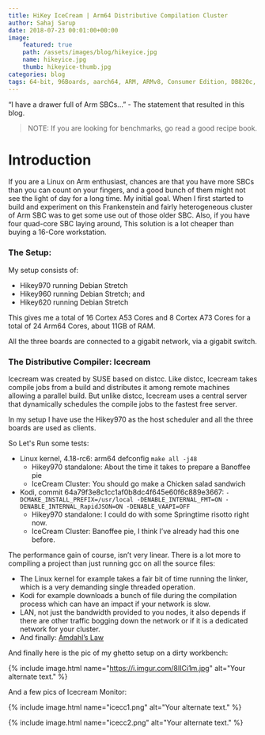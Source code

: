 ```yaml
---
title: HiKey IceCream | Arm64 Distributive Compilation Cluster
author: Sahaj Sarup
date: 2018-07-23 00:01:00+00:00
image:
    featured: true
    path: /assets/images/blog/hikeyice.jpg
    name: hikeyice.jpg
    thumb: hikeyice-thumb.jpg
categories: blog
tags: 64-bit, 96Boards, aarch64, ARM, ARMv8, Consumer Edition, DB820c, Rock960, Hikey960, enterprise edition, product, single board computer, linaro, linux, open source, openhours, robert wolff, podcast, technology, tech, computer, hardware, software, groupgets, qwerty, embedded, crowd fund, mezzanine, community
---
```


“I have a drawer full of Arm SBCs...” - The statement that resulted in this blog.

> NOTE: If you are looking for benchmarks, go read a good recipe book.

# Introduction

If you are a Linux on Arm enthusiast, chances are that you have more SBCs than you can count on your fingers, and a good bunch of them might not see the light of day for a long time.
My initial goal. When I first started to build and experiment on this Frankenstein and fairly heterogeneous cluster of Arm SBC was to get some use out of those older SBC. Also, if you have four quad-core SBC laying around, This solution is a lot cheaper than buying a 16-Core workstation.


### The Setup:

My setup consists of:
- Hikey970 running Debian Stretch
- Hikey960 running Debian Stretch; and
- Hikey620 running Debian Stretch

This gives me a total of 16 Cortex A53 Cores and 8 Cortex A73 Cores for a total of 24 Arm64 Cores, about 11GB of RAM.

All the three boards are connected to a gigabit network, via a gigabit switch.


### The Distributive Compiler: Icecream

Icecream was created by SUSE based on distcc. Like distcc, Icecream takes compile jobs from a build and distributes it among remote machines allowing a parallel build. But unlike distcc, Icecream uses a central server that dynamically schedules the compile jobs to the fastest free server.

In my setup I have use the Hikey970 as the host scheduler and all the three boards are used as clients.


So Let's Run some tests:

- Linux kernel, 4.18-rc6: arm64 defconfig ```make all -j48```
  - Hikey970 standalone: About the time it takes to prepare a Banoffee pie
  - IceCream Cluster: You should go make a Chicken salad sandwich
- Kodi, commit 64a79f3e8c1cc1af0b8dc4f645e60f6c889e3667: ```-DCMAKE_INSTALL_PREFIX=/usr/local -DENABLE_INTERNAL_FMT=ON -DENABLE_INTERNAL_RapidJSON=ON -DENABLE_VAAPI=OFF```
  - Hikey970 standalone: I could do with some Springtime risotto right now.
  - IceCream Cluster: Banoffee pie, I think I’ve already had this one before.

The performance gain of course, isn’t very linear. There is a lot more to compiling a project than just running gcc on all the source files:
- The Linux kernel for example takes a fair bit of time running the linker, which is a very demanding single threaded operation.
- Kodi for example downloads a bunch of file during the compilation process which can have an impact if your network is slow.
- LAN, not just the bandwidth provided to you nodes, it also depends if there are other traffic bogging down the network or if it is a dedicated network for your cluster.
- And finally: [Amdahl’s Law](https://www.hpcwire.com/2015/01/22/compilers-amdahls-law-still-relevant/)

And finally here is the pic of my ghetto setup on a dirty workbench:

{% include image.html name="https://i.imgur.com/8IICi1m.jpg" alt="Your alternate text." %}

And a few pics of Icecream Monitor:

{% include image.html name="icecc1.png" alt="Your alternate text." %}

{% include image.html name="icecc2.png" alt="Your alternate text." %}
